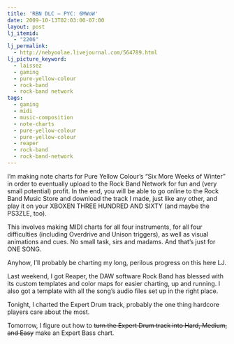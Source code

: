 ```yaml
---
title: 'RBN DLC – PYC: 6MWoW'
date: 2009-10-13T02:03:00-07:00
layout: post
lj_itemid:
  - "2206"
lj_permalink:
  - http://nebyoolae.livejournal.com/564789.html
lj_picture_keyword:
  - laissez
  - gaming
  - pure-yellow-colour
  - rock-band
  - rock-band network
tags:
  - gaming
  - midi
  - music-composition
  - note-charts
  - pure-yellow-colour
  - pure-yellow-colour
  - reaper
  - rock-band
  - rock-band-network
---
```

I&#8217;m making note charts for Pure Yellow Colour&#8217;s &#8220;Six More Weeks of Winter&#8221; in order to eventually upload to the Rock Band Network for fun and (very small potential) profit. In the end, you will be able to go online to the Rock Band Music Store and download the track I made, just like any other, and play it on your XBOXEN THREE HUNDRED AND SIXTY (and maybe the PS3ZLE, too).

<!--more-->

This involves making MIDI charts for all four instruments, for all four difficulties (including Overdrive and Unison triggers), as well as visual animations and cues. No small task, sirs and madams. And that&#8217;s just for ONE SONG.

Anyhow, I&#8217;ll probably be charting my long, perilous progress on this here LJ.

Last weekend, I got Reaper, the DAW software Rock Band has blessed with its custom templates and color maps for easier charting, up and running. I also got a template with all the song&#8217;s audio files set up in the right place.

Tonight, I charted the Expert Drum track, probably the one thing hardcore players care about the most.

Tomorrow, I figure out how to <s>turn the Expert Drum track into Hard, Medium, and Easy</s> make an Expert Bass chart.
